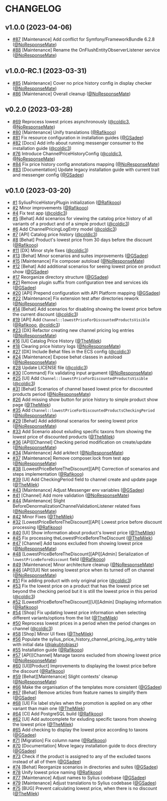 # CHANGELOG

## v1.0.0 (2023-04-06)

- [#87](https://github.com/Sylius/PriceHistoryPlugin/issues/87) [Maintenance] Add conflict for Symfony/FrameworkBundle 6.2.8 ([@NoResponseMate](https://github.com/NoResponseMate))
- [#88](https://github.com/Sylius/PriceHistoryPlugin/issues/88) [Maintenance] Rename the OnFlushEntityObserverListener service ([@NoResponseMate](https://github.com/NoResponseMate))

## v1.0.0-RC.1 (2023-03-31)

- [#85](https://github.com/Sylius/PriceHistoryPlugin/issues/85) [Maintenance] Cover no price history config in display checker ([@NoResponseMate](https://github.com/NoResponseMate))
- [#86](https://github.com/Sylius/PriceHistoryPlugin/issues/86) [Maintenance] Overall cleanup ([@NoResponseMate](https://github.com/NoResponseMate))

## v0.2.0 (2023-03-28)

- [#69](https://github.com/Sylius/PriceHistoryPlugin/issues/69) Reprocess lowest prices asynchronously ([@coldic3](https://github.com/coldic3), [@NoResponseMate](https://github.com/NoResponseMate))
- [#80](https://github.com/Sylius/PriceHistoryPlugin/issues/80) [Maintenance] Unify translations ([@Rafikooo](https://github.com/Rafikooo))
- [#81](https://github.com/Sylius/PriceHistoryPlugin/issues/81) Fix resource configuration in installation guides ([@GSadee](https://github.com/GSadee))
- [#82](https://github.com/Sylius/PriceHistoryPlugin/issues/82) [Docs] Add info about running messenger consumer to the installation guide ([@coldic3](https://github.com/coldic3))
- [#76](https://github.com/Sylius/PriceHistoryPlugin/issues/76) Introduce ChannelPriceHistoryConfig ([@coldic3](https://github.com/coldic3), [@NoResponseMate](https://github.com/NoResponseMate))
- [#84](https://github.com/Sylius/PriceHistoryPlugin/issues/84) Fix price history config annotations mapping ([@NoResponseMate](https://github.com/NoResponseMate))
- [#83](https://github.com/Sylius/PriceHistoryPlugin/issues/83) [Documentation] Update legacy installation guide with current trait and messenger config ([@GSadee](https://github.com/GSadee))

## v0.1.0 (2023-03-20)

- [#1](https://github.com/Sylius/PriceHistoryPlugin/issues/1) SyliusPriceHistoryPlugin initialization ([@Rafikooo](https://github.com/Rafikooo))
- [#2](https://github.com/Sylius/PriceHistoryPlugin/issues/2) Minor improvements ([@Rafikooo](https://github.com/Rafikooo))
- [#4](https://github.com/Sylius/PriceHistoryPlugin/issues/4) Fix test app ([@coldic3](https://github.com/coldic3))
- [#5](https://github.com/Sylius/PriceHistoryPlugin/issues/5) [Behat] Add scenarios for viewing the catalog price history of all variants of a product and of a simple product ([@coldic3](https://github.com/coldic3))
- [#6](https://github.com/Sylius/PriceHistoryPlugin/issues/6) Add ChannelPricingLogEntry model ([@coldic3](https://github.com/coldic3))
- [#7](https://github.com/Sylius/PriceHistoryPlugin/issues/7) [API] Catalog price history ([@coldic3](https://github.com/coldic3))
- [#8](https://github.com/Sylius/PriceHistoryPlugin/issues/8) [Behat] Product's lowest price from 30 days before the discount ([@Rafikooo](https://github.com/Rafikooo))
- [#11](https://github.com/Sylius/PriceHistoryPlugin/issues/11) [DX] Minor style fixes ([@coldic3](https://github.com/coldic3))
- [#13](https://github.com/Sylius/PriceHistoryPlugin/issues/13) [Behat] Minor scenarios and suites improvements ([@GSadee](https://github.com/GSadee))
- [#15](https://github.com/Sylius/PriceHistoryPlugin/issues/15) [Maintenance] Fix composer autoload ([@NoResponseMate](https://github.com/NoResponseMate))
- [#12](https://github.com/Sylius/PriceHistoryPlugin/issues/12) [Behat] Add additional scenarios for seeing lowest price on product show ([@GSadee](https://github.com/GSadee))
- [#17](https://github.com/Sylius/PriceHistoryPlugin/issues/17) Reorganize directory structure ([@GSadee](https://github.com/GSadee))
- [#21](https://github.com/Sylius/PriceHistoryPlugin/issues/21) Remove plugin suffix from configuration tree and services ids ([@GSadee](https://github.com/GSadee))
- [#20](https://github.com/Sylius/PriceHistoryPlugin/issues/20) [API] Prepend configuration with API Platform mapping ([@GSadee](https://github.com/GSadee))
- [#22](https://github.com/Sylius/PriceHistoryPlugin/issues/22) [Maintenance] Fix extension test after directories rework ([@NoResponseMate](https://github.com/NoResponseMate))
- [#14](https://github.com/Sylius/PriceHistoryPlugin/issues/14) [Behat] Add scenarios for disabling showing the lowest price before the current discount ([@coldic3](https://github.com/coldic3))
- [#19](https://github.com/Sylius/PriceHistoryPlugin/issues/19) [API] Add `Channel::lowestPriceForDiscountedProductsVisible` ([@Rafikooo](https://github.com/Rafikooo), [@coldic3](https://github.com/coldic3))
- [#23](https://github.com/Sylius/PriceHistoryPlugin/issues/23) [DX] Refactor creating new channel pricing log entries ([@NoResponseMate](https://github.com/NoResponseMate))
- [#16](https://github.com/Sylius/PriceHistoryPlugin/issues/16) [UI] Catalog Price History ([@TheMilek](https://github.com/TheMilek))
- [#18](https://github.com/Sylius/PriceHistoryPlugin/issues/18) Clearing price history logs ([@NoResponseMate](https://github.com/NoResponseMate))
- [#27](https://github.com/Sylius/PriceHistoryPlugin/issues/27) [DX] Include Behat files in the ECS config ([@coldic3](https://github.com/coldic3))
- [#24](https://github.com/Sylius/PriceHistoryPlugin/issues/24) [Maintenance] Expose behat classes in autoload ([@NoResponseMate](https://github.com/NoResponseMate))
- [#28](https://github.com/Sylius/PriceHistoryPlugin/issues/28) Update LICENSE file ([@coldic3](https://github.com/coldic3))
- [#30](https://github.com/Sylius/PriceHistoryPlugin/issues/30) [Command] Fix validating input argument ([@NoResponseMate](https://github.com/NoResponseMate))
- [#25](https://github.com/Sylius/PriceHistoryPlugin/issues/25) [UI] Add `Channel::lowestPriceForDiscountedProductsVisible` ([@coldic3](https://github.com/coldic3))
- [#31](https://github.com/Sylius/PriceHistoryPlugin/issues/31) [Behat] Scenarios of channel based lowest price for discounted products period ([@NoResponseMate](https://github.com/NoResponseMate))
- [#26](https://github.com/Sylius/PriceHistoryPlugin/issues/26) Add missing show button for price history to simple product show page ([@TheMilek](https://github.com/TheMilek))
- [#35](https://github.com/Sylius/PriceHistoryPlugin/issues/35) Add `Channel::lowestPriceForDiscountedProductsCheckingPeriod` ([@NoResponseMate](https://github.com/NoResponseMate))
- [#29](https://github.com/Sylius/PriceHistoryPlugin/issues/29) [Behat] Add additional scenarios for seeing lowest price ([@NoResponseMate](https://github.com/NoResponseMate))
- [#33](https://github.com/Sylius/PriceHistoryPlugin/issues/33) Add Scenario about exluding specific taxons from showing the lowest price of discounted products ([@TheMilek](https://github.com/TheMilek))
- [#36](https://github.com/Sylius/PriceHistoryPlugin/issues/36) [API][Channel] Checking period modification on create/update ([@NoResponseMate](https://github.com/NoResponseMate))
- [#34](https://github.com/Sylius/PriceHistoryPlugin/issues/34) [Maintenance] Add arkitect ([@NoResponseMate](https://github.com/NoResponseMate))
- [#37](https://github.com/Sylius/PriceHistoryPlugin/issues/37) [Maintenance] Remove composer.lock from test app ([@NoResponseMate](https://github.com/NoResponseMate))
- [#38](https://github.com/Sylius/PriceHistoryPlugin/issues/38) [LowestPriceBeforeTheDiscount][API] Correction of scenarios and steps implementation ([@Rafikooo](https://github.com/Rafikooo))
- [#39](https://github.com/Sylius/PriceHistoryPlugin/issues/39) [UI] Add CheckingPeriod field to channel create and update page ([@TheMilek](https://github.com/TheMilek))
- [#43](https://github.com/Sylius/PriceHistoryPlugin/issues/43) [Maintenance] Adjust Messenger env variables ([@GSadee](https://github.com/GSadee))
- [#41](https://github.com/Sylius/PriceHistoryPlugin/issues/41) [Channel] Add more validation ([@NoResponseMate](https://github.com/NoResponseMate))
- [#44](https://github.com/Sylius/PriceHistoryPlugin/issues/44) [Maintenance] Slight BeforeDenormalizationChannelValidationListener related fixes ([@NoResponseMate](https://github.com/NoResponseMate))
- [#42](https://github.com/Sylius/PriceHistoryPlugin/issues/42) Minor Fixes ([@TheMilek](https://github.com/TheMilek))
- [#32](https://github.com/Sylius/PriceHistoryPlugin/issues/32) [LowestPriceBeforeTheDiscount][API] Lowest price before discount processing ([@Rafikooo](https://github.com/Rafikooo))
- [#40](https://github.com/Sylius/PriceHistoryPlugin/issues/40) [UI] Show information about product's lowest price ([@TheMilek](https://github.com/TheMilek))
- [#45](https://github.com/Sylius/PriceHistoryPlugin/issues/45) Fix processing theLowestPriceBeforeTheDiscount ([@TheMilek](https://github.com/TheMilek))
- [#47](https://github.com/Sylius/PriceHistoryPlugin/issues/47) [Channel] Add taxons excluded from showing lowest price ([@NoResponseMate](https://github.com/NoResponseMate))
- [#48](https://github.com/Sylius/PriceHistoryPlugin/issues/48) [LowestPriceBeforeTheDiscount][API][Admin] Serialization of `lowestPriceBeforeDiscount` field ([@Rafikooo](https://github.com/Rafikooo))
- [#49](https://github.com/Sylius/PriceHistoryPlugin/issues/49) [Maintenance] Minor architecture cleanup ([@NoResponseMate](https://github.com/NoResponseMate))
- [#46](https://github.com/Sylius/PriceHistoryPlugin/issues/46) [API][UI] Not seeing lowest price when its turned off on channel ([@NoResponseMate](https://github.com/NoResponseMate))
- [#51](https://github.com/Sylius/PriceHistoryPlugin/issues/51) Fix adding product with only original price ([@coldic3](https://github.com/coldic3))
- [#53](https://github.com/Sylius/PriceHistoryPlugin/issues/53) Fix the lowest price on a product that has the lowest price set beyond the checking period but it is still the lowest price in this period ([@coldic3](https://github.com/coldic3))
- [#52](https://github.com/Sylius/PriceHistoryPlugin/issues/52) [LowestPriceBeforeTheDiscount][UI][Admin] Displaying information ([@Rafikooo](https://github.com/Rafikooo))
- [#54](https://github.com/Sylius/PriceHistoryPlugin/issues/54) [Shop] Fix updating lowest price information when selecting different variants/options from the list ([@TheMilek](https://github.com/TheMilek))
- [#50](https://github.com/Sylius/PriceHistoryPlugin/issues/50) Reprocess lowest prices in a period when the period changes on channel ([@coldic3](https://github.com/coldic3))
- [#58](https://github.com/Sylius/PriceHistoryPlugin/issues/58) [Shop] Minor UI fixes ([@TheMilek](https://github.com/TheMilek))
- [#56](https://github.com/Sylius/PriceHistoryPlugin/issues/56) Populate the sylius_price_history_channel_pricing_log_entry table with initial data ([@jakubtobiasz](https://github.com/jakubtobiasz))
- [#55](https://github.com/Sylius/PriceHistoryPlugin/issues/55) Installation guide ([@Rafikooo](https://github.com/Rafikooo))
- [#57](https://github.com/Sylius/PriceHistoryPlugin/issues/57) [API][Channel] Manage taxons excluded from showing lowest price ([@NoResponseMate](https://github.com/NoResponseMate))
- [#60](https://github.com/Sylius/PriceHistoryPlugin/issues/60) [UI][Product] Improvements to displaying the lowest price before the discount ([@Rafikooo](https://github.com/Rafikooo))
- [#59](https://github.com/Sylius/PriceHistoryPlugin/issues/59) [Behat][Maintenance] Slight contexts' cleanup ([@NoResponseMate](https://github.com/NoResponseMate))
- [#66](https://github.com/Sylius/PriceHistoryPlugin/issues/66) Make the organisation of the templates more consistent ([@GSadee](https://github.com/GSadee))
- [#67](https://github.com/Sylius/PriceHistoryPlugin/issues/67) [Behat] Remove articles from feature names to simplify them ([@GSadee](https://github.com/GSadee))
- [#68](https://github.com/Sylius/PriceHistoryPlugin/issues/68) [UI] Fix label styles when the promotion is applied on any other variant than main one ([@TheMilek](https://github.com/TheMilek))
- [#64](https://github.com/Sylius/PriceHistoryPlugin/issues/64) [CI] Add PostgreSQL build ([@Rafikooo](https://github.com/Rafikooo))
- [#62](https://github.com/Sylius/PriceHistoryPlugin/issues/62) [UI] Add autocomplete for exluding specific taxons from showing the lowest price ([@TheMilek](https://github.com/TheMilek))
- [#65](https://github.com/Sylius/PriceHistoryPlugin/issues/65) Add checking to display the lowest price according to taxons ([@GSadee](https://github.com/GSadee))
- [#71](https://github.com/Sylius/PriceHistoryPlugin/issues/71) [Migration] Fix column name ([@Rafikooo](https://github.com/Rafikooo))
- [#70](https://github.com/Sylius/PriceHistoryPlugin/issues/70) [Documentation] Move legacy installation guide to docs directory ([@GSadee](https://github.com/GSadee))
- [#73](https://github.com/Sylius/PriceHistoryPlugin/issues/73) Check if the product is assigned to any of the excluded taxons instead of all of them ([@GSadee](https://github.com/GSadee))
- [#74](https://github.com/Sylius/PriceHistoryPlugin/issues/74) [Behat] Reorganize scenarios in directories and suites ([@GSadee](https://github.com/GSadee))
- [#78](https://github.com/Sylius/PriceHistoryPlugin/issues/78) Unify lowest price naming ([@Rafikooo](https://github.com/Rafikooo))
- [#77](https://github.com/Sylius/PriceHistoryPlugin/issues/77) [Maintenance] Adjust names to Sylius codebase ([@GSadee](https://github.com/GSadee))
- [#79](https://github.com/Sylius/PriceHistoryPlugin/issues/79) [Maintenance] Adjust translations to Sylius codebase ([@GSadee](https://github.com/GSadee))
- [#75](https://github.com/Sylius/PriceHistoryPlugin/issues/75) [BUG] Prevent calculating lowest price, when there is no discount ([@TheMilek](https://github.com/TheMilek))
